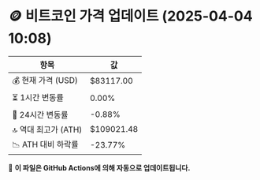 # 🪙 비트코인 가격 업데이트 (2025-04-04 10:08)

| 항목                | 값 |
|--------------------|----------------|
| 💰 현재 가격 (USD) | $83117.00 |
| ⏳ 1시간 변동률    | 0.00% |
| 📆 24시간 변동률   | -0.88% |
| 🔝 역대 최고가 (ATH) | $109021.48 |
| 📉 ATH 대비 하락률 | -23.77% |

🔄 **이 파일은 GitHub Actions에 의해 자동으로 업데이트됩니다.**
